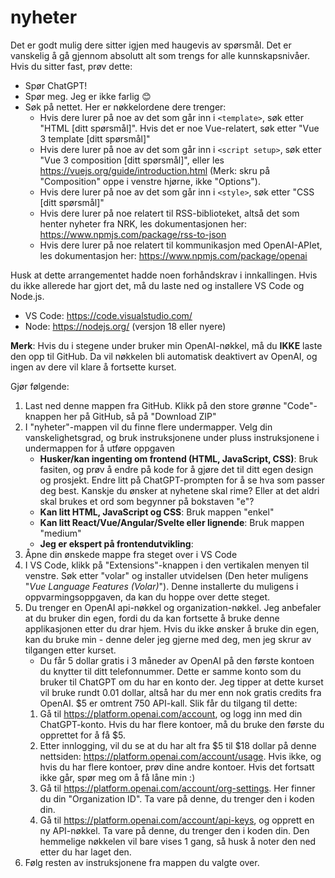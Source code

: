 # nyheter

Det er godt mulig dere sitter igjen med haugevis av spørsmål. Det er vanskelig å gå gjennom absolutt alt som trengs for alle kunnskapsnivåer. Hvis du sitter fast, prøv dette:
- Spør ChatGPT!
- Spør meg. Jeg er ikke farlig 😊
- Søk på nettet. Her er nøkkelordene dere trenger:
   - Hvis dere lurer på noe av det som går inn i `<template>`, søk etter "HTML [ditt spørsmål]". Hvis det er noe Vue-relatert, søk etter "Vue 3 template [ditt spørsmål]"
   - Hvis dere lurer på noe av det som går inn i `<script setup>`, søk etter "Vue 3 composition [ditt spørsmål]", eller les https://vuejs.org/guide/introduction.html (Merk: skru på "Composition" oppe i venstre hjørne, ikke "Options").
   - Hvis dere lurer på noe av det som går inn i `<style>`, søk etter "CSS [ditt spørsmål]"
   - Hvis dere lurer på noe relatert til RSS-biblioteket, altså det som henter nyheter fra NRK, les dokumentasjonen her: https://www.npmjs.com/package/rss-to-json
   - Hvis dere lurer på noe relatert til kommunikasjon med OpenAI-APIet, les dokumentasjon her: https://www.npmjs.com/package/openai

Husk at dette arrangementet hadde noen forhåndskrav i innkallingen. Hvis du ikke allerede har gjort det, må du laste ned og installere VS Code og Node.js.
- VS Code: https://code.visualstudio.com/
- Node: https://nodejs.org/ (versjon 18 eller nyere)

**Merk**: Hvis du i stegene under bruker min OpenAI-nøkkel, må du **IKKE** laste den opp til GitHub. Da vil nøkkelen bli automatisk deaktivert av OpenAI, og ingen av dere vil klare å fortsette kurset.

Gjør følgende:
1. Last ned denne mappen fra GitHub. Klikk på den store grønne "Code"-knappen her på GitHub, så på "Download ZIP"
1. I "nyheter"-mappen vil du finne flere undermapper. Velg din vanskelighetsgrad, og bruk instruksjonene under pluss instruksjonene i undermappen for å utføre oppgaven
    - **Husker/kan ingenting om frontend (HTML, JavaScript, CSS)**: Bruk fasiten, og prøv å endre på kode for å gjøre det til ditt egen design og prosjekt. Endre litt på ChatGPT-prompten for å se hva som passer deg best. Kanskje du ønsker at nyhetene skal rime? Eller at det aldri skal brukes et ord som begynner på bokstaven "e"?
    - **Kan litt HTML, JavaScript og CSS**: Bruk mappen "enkel"
    - **Kan litt React/Vue/Angular/Svelte eller lignende**: Bruk mappen "medium"
    - **Jeg er ekspert på frontendutvikling**: 
1. Åpne din ønskede mappe fra steget over i VS Code
1. I VS Code, klikk på "Extensions"-knappen i den vertikalen menyen til venstre. Søk etter "volar" og installer utvidelsen (Den heter muligens "_Vue Language Features (Volar)_"). Denne installerte du muligens i oppvarmingsoppgaven, da kan du hoppe over dette steget.
1. Du trenger en OpenAI api-nøkkel og organization-nøkkel. Jeg anbefaler at du bruker din egen, fordi du da kan fortsette å bruke denne applikasjonen etter du drar hjem. Hvis du ikke ønsker å bruke din egen, kan du bruke min - denne deler jeg gjerne med deg, men jeg skrur av tilgangen etter kurset.
    - Du får 5 dollar gratis i 3 måneder av OpenAI på den første kontoen du knytter til ditt telefonnummer. Dette er samme konto som du bruker til ChatGPT om du har en konto der. Jeg tipper at dette kurset vil bruke rundt 0.01 dollar, altså har du mer enn nok gratis credits fra OpenAI. $5 er omtrent 750 API-kall. Slik får du tilgang til dette:
    1. Gå til https://platform.openai.com/account, og logg inn med din ChatGPT-konto. Hvis du har flere kontoer, må du bruke den første du opprettet for å få $5.
    1. Etter innlogging, vil du se at du har alt fra $5 til $18 dollar på denne nettsiden: https://platform.openai.com/account/usage. Hvis ikke, og hvis du har flere kontoer, prøv dine andre kontoer. Hvis det fortsatt ikke går, spør meg om å få låne min :)
    1. Gå til https://platform.openai.com/account/org-settings. Her finner du din "Organization ID". Ta vare på denne, du trenger den i koden din.
    1. Gå til https://platform.openai.com/account/api-keys, og opprett en ny API-nøkkel. Ta vare på denne, du trenger den i koden din. Den hemmelige nøkkelen vil bare vises 1 gang, så husk å noter den ned etter du har laget den.
1. Følg resten av instruksjonene fra mappen du valgte over.
